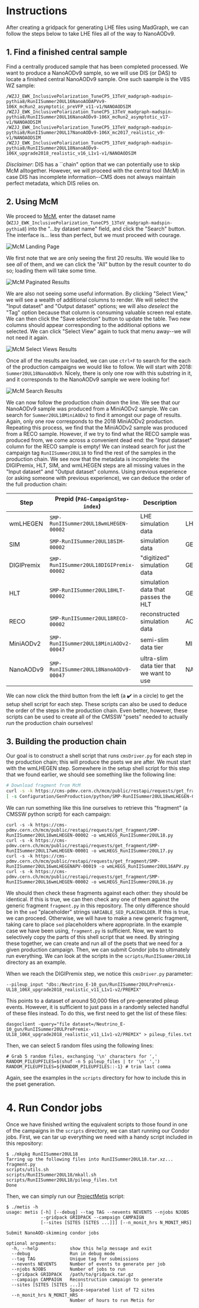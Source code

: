 # Instructions
After creating a gridpack for generating LHE files using MadGraph, we can follow the steps below to take LHE files all of the way to NanoAODv9.

## 1. Find a finished central sample
Find a centrally produced sample that has been completed processed. 
We want to produce a NanoAODv9 sample, so we will use DIS (or DAS) to locate a finished central NanoAODv9 sample. 
One such saample is the VBS WZ sample:
```
/WZJJ_EWK_InclusivePolarization_TuneCP5_13TeV_madgraph-madspin-pythia8/RunIISummer20UL16NanoAODAPVv9-106X_mcRun2_asymptotic_preVFP_v11-v1/NANOAODSIM
/WZJJ_EWK_InclusivePolarization_TuneCP5_13TeV_madgraph-madspin-pythia8/RunIISummer20UL16NanoAODv9-106X_mcRun2_asymptotic_v17-v1/NANOAODSIM
/WZJJ_EWK_InclusivePolarization_TuneCP5_13TeV_madgraph-madspin-pythia8/RunIISummer20UL17NanoAODv9-106X_mc2017_realistic_v9-v1/NANOAODSIM
/WZJJ_EWK_InclusivePolarization_TuneCP5_13TeV_madgraph-madspin-pythia8/RunIISummer20UL18NanoAODv9-106X_upgrade2018_realistic_v16_L1v1-v1/NANOAODSIM
```
*Disclaimer*: DIS has a ``chain" option that we can potentially use to skip McM alltogether. 
However, we will proceed with the central tool (McM) in case DIS has incomplete information--CMS does not always maintain perfect metadata, which DIS relies on.

## 2. Using McM
We proceed to [McM](https://cms-pdmv.cern.ch/mcm/), enter the dataset name (`WZJJ_EWK_InclusivePolarization_TuneCP5_13TeV_madgraph-madspin-pythia8`) into the "...by dataset name" field, and click the "Search" button.
The interface is... less than perfect, but we must proceed with courage. 

![McM Landing Page](/path/to/img)

We first note that we are only seeing the first 20 results. 
We would like to see _all_ of them, and we can click the "All" button by the result counter to do so; loading them will take some time.

![McM Paginated Results](/path/to/img)

We are also not seeing some useful information. 
By clicking "Select View," we will see a wealth of additional columns to render. 
We will select the "Input dataset" and "Output dataset" options; we will also _deselect_ the "Tag" option because that column is consuming valuable screen real estate.
We can then click the "Save selection" button to update the table. 
Two new columns should appear corresponding to the additional options we selected.
We can click "Select View" again to tuck that menu away--we will not need it again.

![McM Select Views Results](/path/to/img)

Once all of the results are loaded, we can use `ctrl+F` to search for the each of the production campaigns we would like to follow.
We will start with 2018: `Summer20UL18NanoAODv9`.
Nicely, there is only one row with this substring in it, and it corresponds to the NanoAODv9 sample we were looking for!

![McM Search Results](/path/to/img)

We can now follow the production chain down the line. We see that our NanoAODv9 sample was produced from a MiniAODv2 sample. 
We can search for `Summer20UL18MiniAODv2` to find it amongst our page of results.
Again, only one row corresponds to the 2018 MiniAODv2 production.
Repeating this process, we find that the MiniAODv2 sample was produced from a RECO sample.
However, if we try to find what the RECO sample was produced from, we come across a convenient dead end: the "Input dataset" column for the RECO sample is empty!
We can instead search for just the campaign tag `RunIISummer20UL18` to find the rest of the samples in the production chain.
We see now that the metadata is incomplete: the DIGIPremix, HLT, SIM, and wmLHEGEN steps are all missing values in the "Input dataset" and "Output dataset" columns.
Using previous experience (or asking someone with previous experience), we can deduce the order of the full production chain:

| Step       | Prepid (`PAG-CampaignStep-index`)       | Description                                                        | Data Tier  |
| ---------- | --------------------------------------- | ------------------------------------------------------------------ | ---------- |
| wmLHEGEN   | `SMP-RunIISummer20UL18wmLHEGEN-00002`   | LHE simulation data                                                | LHEGENSIM  |
| SIM        | `SMP-RunIISummer20UL18SIM-00002`        | simulation data                                                    | GENSIM     |
| DIGIPremix | `SMP-RunIISummer20UL18DIGIPremix-00002` | "digitized" simulation data                                        | GENSIMDIGI |
| HLT        | `SMP-RunIISummer20UL18HLT-00002`        | simulation data that passes the HLT                                | GENSIMRAW  |
| RECO       | `SMP-RunIISummer20UL18RECO-00002`       | reconstructed simulation data                                      | AODSIM     |
| MiniAODv2  | `SMP-RunIISummer20UL18MiniAODv2-00047`  | semi-slim data tier                                                | MINIAODSIM |
| NanoAODv9  | `SMP-RunIISummer20UL18NanoAODv9-00047`  | ultra-slim data tier that we want to use                           | NANOAODSIM |

We can now click the third button from the left (a :heavy_check_mark: in a circle) to get the setup shell script for each step.
These scripts can also be used to deduce the order of the steps in the production chain.
Even better, however, these scripts can be used to create all of the CMSSW "psets" needed to actually _run_ the production chain ourselves!

## 3. Building the production chain
Our goal is to construct a shell script that runs `cmsDriver.py` for each step in the production chain; this will produce the psets we are after.
We must start with the wmLHEGEN step. 
Somewhere in the setup shell script for this step that we found earlier, we should see something like the following line:
```bash
# Download fragment from McM
curl -s -k https://cms-pdmv.cern.ch/mcm/public/restapi/requests/get_fragment/SMP-RunIISummer20UL18wmLHEGEN-00002 --retry 3 --create-dirs -o Configuration/GenProduction/python/SMP-RunIISummer20UL18wmLHEGEN-00002-fragment.py
[ -s Configuration/GenProduction/python/SMP-RunIISummer20UL18wmLHEGEN-00002-fragment.py ] || exit $?;
```
We can run something like this line ourselves to retrieve this "fragment" (a CMSSW python script) for each campaign:
```
curl -s -k https://cms-pdmv.cern.ch/mcm/public/restapi/requests/get_fragment/SMP-RunIISummer20UL18wmLHEGEN-00002 -o wmLHEGS_RunIISummer20UL18.py
curl -s -k https://cms-pdmv.cern.ch/mcm/public/restapi/requests/get_fragment/SMP-RunIISummer20UL17wmLHEGEN-00001 -o wmLHEGS_RunIISummer20UL17.py
curl -s -k https://cms-pdmv.cern.ch/mcm/public/restapi/requests/get_fragment/SMP-RunIISummer20UL16wmLHEGENAPV-00019 -o wmLHEGS_RunIISummer20UL16APV.py
curl -s -k https://cms-pdmv.cern.ch/mcm/public/restapi/requests/get_fragment/SMP-RunIISummer20UL16wmLHEGEN-00002 -o wmLHEGS_RunIISummer20UL16.py
```
We should then check these fragments against each other: they should be identical.
If this is true, we can then check any one of them against the generic fragment `fragment.py` in this repository.
The only difference should be in the `sed` "placeholder" strings `VARIABLE_SED_PLACEHOLDER`.
If this is true, we can proceed.
Otherwise, we will have to make a new generic fragment, taking care to place `sed` placeholders where appropriate.
In the example case we have been using, `fragment.py` is sufficient.
Now, we want to selectively copy the parts of this shell script that we need.
By stringing these together, we can create and run all of the psets that we need for a given production campaign.
Then, we can submit Condor jobs to ultimately run everything.
We can look at the scripts in the `scripts/RunIISummer20UL18` directory as an example.

When we reach the DIGIPremix step, we notice this `cmsDriver.py` parameter:
```
--pileup_input "dbs:/Neutrino_E-10_gun/RunIISummer20ULPrePremix-UL18_106X_upgrade2018_realistic_v11_L1v1-v2/PREMIX"
```
This points to a dataset of around 50,000 files of pre-generated pileup events.
However, it is sufficient to just pass in a randomly selected handful of these files instead.
To do this, we first need to get the list of these files:
```
dasgoclient -query="file dataset=/Neutrino_E-10_gun/RunIISummer20ULPrePremix-UL18_106X_upgrade2018_realistic_v11_L1v1-v2/PREMIX" > pileup_files.txt
```
Then, we can select 5 random files using the following lines:
```
# Grab 5 random files, exchanging '\n' characters for ','
RANDOM_PILEUPFILES=$(shuf -n 5 pileup_files | tr '\n' ',') 
RANDOM_PILEUPFILES=${RANDOM_PILEUPFILES::-1} # trim last comma
```
Again, see the examples in the `scripts` directory for how to include this in the pset generation.

# 4. Run Condor jobs
Once we have finished writing the equivalent scripts to those found in one of the campaigns in the `scripts` directory, we can start running our Condor jobs.
First, we can tar up everything we need with a handy script included in this repository:
```
$ ./mkpkg RunIISummer20UL18
Tarring up the following files into RunIISummer20UL18.tar.xz...
fragment.py
scripts/utils.sh
scripts/RunIISummer20UL18/mkall.sh
scripts/RunIISummer20UL18/pileup_files.txt
Done
```
Then, we can simply run our [ProjectMetis](https://github.com/aminnj/ProjectMetis) script:
```
$ ./metis -h
usage: metis [-h] [--debug] --tag TAG --nevents NEVENTS --njobs NJOBS
             --gridpack GRIDPACK --campaign CAMPAIGN
             [--sites [SITES [SITES ...]]] [--n_monit_hrs N_MONIT_HRS]

Submit NanoAOD-skimming condor jobs

optional arguments:
  -h, --help            show this help message and exit
  --debug               Run in debug mode
  --tag TAG             Unique tag for submissions
  --nevents NEVENTS     Number of events to generate per job
  --njobs NJOBS         Number of jobs to run
  --gridpack GRIDPACK   /path/to/gridpack.tar.gz
  --campaign CAMPAIGN   Reconstruction campaign to generate
  --sites [SITES [SITES ...]]
                        Space-separated list of T2 sites
  --n_monit_hrs N_MONIT_HRS
                        Number of hours to run Metis for
```
